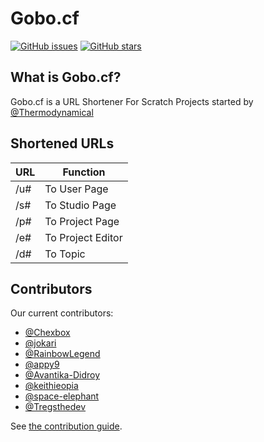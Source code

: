 # Gobo.cf

[![GitHub issues](https://img.shields.io/github/issues/ScratchUtilities/gobo.cf.svg)](https://github.com/ScratchUtilities/gobo.cf/issues)
[![GitHub stars](https://img.shields.io/github/stars/ScratchUtilities/gobo.cf.svg)](https://github.com/ScratchUtilities/gobo.cf/stargazers)

## What is Gobo.cf?

Gobo.cf is a URL Shortener For Scratch Projects started by [@Thermodynamical](https://scratch.mit.edu/users/Thermodynamical)

## Shortened URLs

| URL | Function          |
| --- | ----------------- |
| /u# | To User Page      |
| /s# | To Studio Page    |
| /p# | To Project Page   |
| /e# | To Project Editor |
| /d# | To Topic          |

## Contributors

Our current contributors:

- [@Chexbox](https://github.com/Chexbox)
- [@jokari](https://github.com/jokari)
- [@RainbowLegend](https://github.com/RainbowLegend)
- [@appy9](https://github.com/appy9)
- [@Avantika-Didroy](Avantika-Didroy)
- [@keithieopia](keithieopia)
- [@space-elephant](https://github.com/space-elephant)
- [@Tregsthedev](https://github.com/Iamtregsthedev)

See [the contribution guide](https://github.com/ScratchUtilities/gobo.cf/blob/master/PULL_REQUEST_TEMPLATE.md).
